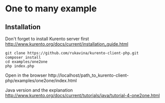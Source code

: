 One to many example
==================


Installation
------------

Don't forget to install Kurento server first http://www.kurento.org/docs/current/installation_guide.html

```
git clone https://github.com/rukavina/kurento-client-php.git
composer install
cd examples/one2one
php index.php
```

Open in the browser http://localhost/path_to_kurento-client-php/examples/one2one/index.html

Java version and the explanation http://www.kurento.org/docs/current/tutorials/java/tutorial-4-one2one.html